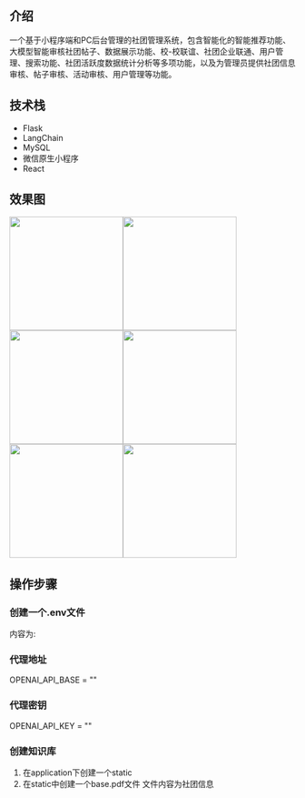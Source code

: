 ## 介绍
一个基于小程序端和PC后台管理的社团管理系统，包含智能化的智能推荐功能、大模型智能审核社团帖子、数据展示功能、校-校联谊、社团企业联通、用户管理、搜索功能、社团活跃度数据统计分析等多项功能，以及为管理员提供社团信息审核、帖子审核、活动审核、用户管理等功能。
## 技术栈
- Flask
- LangChain
- MySQL
- 微信原生小程序
- React
## 效果图
<img height="200" src="https://raw.githubusercontent.com/WangXuezhang0522/picture-Repository/ec87a2fbee5009be1698d918d05fe598a2b512c5/image/%E5%9B%BE%E7%89%871.png?token=AYG6CNEUTK6LFB7LMY2REJTGZ3ALQ"><img height="200" src="https://raw.githubusercontent.com/WangXuezhang0522/picture-Repository/ec87a2fbee5009be1698d918d05fe598a2b512c5/image/%E5%9B%BE%E7%89%872.png?token=AYG6CNBV73Q6UXAVQPMJFELGZ3ALQ"><img height="200" src="https://raw.githubusercontent.com/WangXuezhang0522/picture-Repository/ec87a2fbee5009be1698d918d05fe598a2b512c5/image/%E5%9B%BE%E7%89%873.png?token=AYG6CNHUMTKEIGBDT7M3DSLGZ3ALQ"><img height="200" src="https://raw.githubusercontent.com/WangXuezhang0522/picture-Repository/ec87a2fbee5009be1698d918d05fe598a2b512c5/image/%E5%9B%BE%E7%89%874.png?token=AYG6CNALGPPBW5LS63IB7FTGZ3ALQ"><img height="200" src="https://raw.githubusercontent.com/WangXuezhang0522/picture-Repository/ec87a2fbee5009be1698d918d05fe598a2b512c5/image/%E5%9B%BE%E7%89%875.png?token=AYG6CNC4U5JRSGE3LAIQDRTGZ3ALQ"><img height="200" src="https://raw.githubusercontent.com/WangXuezhang0522/picture-Repository/ec87a2fbee5009be1698d918d05fe598a2b512c5/image/%E5%9B%BE%E7%89%876.png?token=AYG6CNABAHNGVDDVOZZZW2DGZ3ALQ">
## 操作步骤
### 创建一个.env文件
内容为:
### 代理地址
OPENAI_API_BASE = ""
### 代理密钥
OPENAI_API_KEY = ""
### 创建知识库
1. 在application下创建一个static
2. 在static中创建一个base.pdf文件
    文件内容为社团信息
